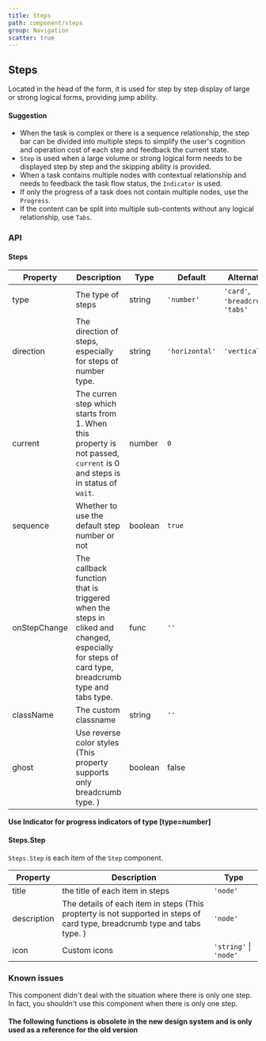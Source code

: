 ```yaml
---
title: Steps
path: component/steps
group: Navigation
scatter: true
---
```


## Steps

Located in the head of the form, it is used for step by step display of large or strong logical forms, providing jump ability.

#### Suggestion

- When the task is complex or there is a sequence relationship, the step bar can be divided into multiple steps to simplify the user's cognition and operation cost of each step and feedback the current state.
- `Step` is used when a large volume or strong logical form needs to be displayed step by step and the skipping ability is provided.
- When a task contains multiple nodes with contextual relationship and needs to feedback the task flow status, the `Indicator` is used.
- If only the progress of a task does not contain multiple nodes, use the `Progress`.
- If the content can be split into multiple sub-contents without any logical relationship, use `Tabs`.

<!-- demo-slot-1 -->
<!-- demo-slot-2 -->
<!-- demo-slot-3 -->

### API

#### Steps

| Property     | Description                                                                                                                                     | Type    | Default        | Alternative                        |
| ------------ | ----------------------------------------------------------------------------------------------------------------------------------------------- | ------- | -------------- | ---------------------------------- |
| type         | The type of steps                                                                                                                               | string  | `'number'`     | `'card'`, `'breadcrumb'`, `'tabs'` |
| direction    | The direction of steps, especially for steps of number type.                                                                                    | string  | `'horizontal'` | `'vertical'`                       |
| current      | The curren step which starts from 1. When this property is not passed, `current` is 0 and steps is in status of `wait`.                         | number  | `0`            |                                    |
| sequence     | Whether to use the default step number or not                                                                                                   | boolean | `true`         |                                    |
| onStepChange | The callback function that is triggered when the steps in cliked and changed, especially for steps of card type, breadcrumb type and tabs type. | func    | `''`           |                                    |
| className    | The custom classname                                                                                                                            | string  | `''`           |                                    |
| ghost        | Use reverse color styles (This property supports only breadcrumb type. )                                                                        | boolean | false          |

**Use Indicator for progress indicators of type [type=number]**

#### Steps.Step

`Steps.Step` is each item of the `Step` component.

| Property    | Description                                                                                                                | Type                   |
| ----------- | -------------------------------------------------------------------------------------------------------------------------- | ---------------------- |
| title       | the title of each item in steps                                                                                            | `'node'`               |
| description | The details of each item in steps (This propterty is not supported in steps of card type, breadcrumb type and tabs type. ) | `'node'`               |
| icon        | Custom icons                                                                                                               | `'string'` \| `'node'` |

### Known issues

This component didn't deal with the situation where there is only one step. In fact, you shouldn't use this component when there is only one step.

#### The following functions is obsolete in the new design system and is only used as a reference for the old version

<!-- demo-slot-4 -->
<!-- demo-slot-5 -->
